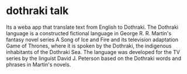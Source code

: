 # dothraki talk

Its a weba app that translate text from English to Dothraki. The Dothraki language is a constructed fictional language in George R. R. Martin's fantasy novel series A Song of Ice and Fire and its television adaptation Game of Thrones, where it is spoken by the Dothraki, the indigenous inhabitants of the Dothraki Sea. The language was developed for the TV series by the linguist David J. Peterson based on the Dothraki words and phrases in Martin's novels.

